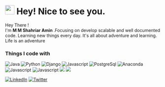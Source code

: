 <h1><img src="https://emojis.slackmojis.com/emojis/images/1620282616/36373/pc.gif?1620282616" width="30"/> Hey! Nice to see you.</h1>


<p>Hey There ! </br>  I'm <b> M M Shahriar Amin </b>.Focusing on develop scalable and well documented code. Learning new things every day. It's all about adventure and learning. Life is an adventure </b>
<h3> Things I code with </h3>
<p>
  
  <img alt="Java" src="https://s10.gifyu.com/images/java-logo-1-1.png" />
  <img alt="Python" src="https://img.icons8.com/color/48/000000/python.png" />
  <img alt="Django" src="https://img.icons8.com/color/48/000000/django.png" /> 
  <img alt="Javascript" src="https://img.icons8.com/color/50/000000/javascript.png" /> 
  <img alt="PostgreSql" src="https://img.icons8.com/color/48/000000/postgreesql.png" /> 
  <img alt="Anaconda" src="https://img.icons8.com/dusk/48/000000/anaconda.png"/>
  <img alt="Javascript" src="https://img.icons8.com/color/48/000000/docker-container.png" /> 
  <img alt="Javascript" src="https://img.icons8.com/doodle/48/000000/github.png" /> 
  <img src="https://img.icons8.com/color/48/000000/git.png" />
  
  <img src="https://s10.gifyu.com/images/odoo1.png" />
  
</p>


<p align="center">
  
  <a href="https://www.linkedin.com/in/shahriaramin/"><img alt="LinkedIn" src="https://img.shields.io/badge/LinkedIn-Shahriar%20Amin-brightgreen"></a>
  <a href="https://twitter.com/alpha_turing"><img alt="Twitter" src="https://img.shields.io/badge/Twitter-Follow%20Me-blue"></a>
</p>
